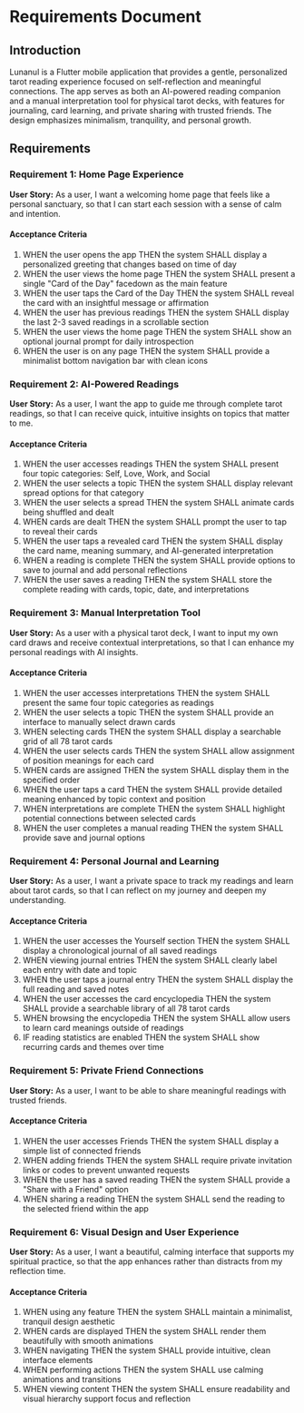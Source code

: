 # Requirements Document

## Introduction

Lunanul is a Flutter mobile application that provides a gentle, personalized tarot reading experience focused on self-reflection and meaningful connections. The app serves as both an AI-powered reading companion and a manual interpretation tool for physical tarot decks, with features for journaling, card learning, and private sharing with trusted friends. The design emphasizes minimalism, tranquility, and personal growth.

## Requirements

### Requirement 1: Home Page Experience

**User Story:** As a user, I want a welcoming home page that feels like a personal sanctuary, so that I can start each session with a sense of calm and intention.

#### Acceptance Criteria

1. WHEN the user opens the app THEN the system SHALL display a personalized greeting that changes based on time of day
2. WHEN the user views the home page THEN the system SHALL present a single "Card of the Day" facedown as the main feature
3. WHEN the user taps the Card of the Day THEN the system SHALL reveal the card with an insightful message or affirmation
4. WHEN the user has previous readings THEN the system SHALL display the last 2-3 saved readings in a scrollable section
5. WHEN the user views the home page THEN the system SHALL show an optional journal prompt for daily introspection
6. WHEN the user is on any page THEN the system SHALL provide a minimalist bottom navigation bar with clean icons

### Requirement 2: AI-Powered Readings

**User Story:** As a user, I want the app to guide me through complete tarot readings, so that I can receive quick, intuitive insights on topics that matter to me.

#### Acceptance Criteria

1. WHEN the user accesses readings THEN the system SHALL present four topic categories: Self, Love, Work, and Social
2. WHEN the user selects a topic THEN the system SHALL display relevant spread options for that category
3. WHEN the user selects a spread THEN the system SHALL animate cards being shuffled and dealt
4. WHEN cards are dealt THEN the system SHALL prompt the user to tap to reveal their cards
5. WHEN the user taps a revealed card THEN the system SHALL display the card name, meaning summary, and AI-generated interpretation
6. WHEN a reading is complete THEN the system SHALL provide options to save to journal and add personal reflections
7. WHEN the user saves a reading THEN the system SHALL store the complete reading with cards, topic, date, and interpretations

### Requirement 3: Manual Interpretation Tool

**User Story:** As a user with a physical tarot deck, I want to input my own card draws and receive contextual interpretations, so that I can enhance my personal readings with AI insights.

#### Acceptance Criteria

1. WHEN the user accesses interpretations THEN the system SHALL present the same four topic categories as readings
2. WHEN the user selects a topic THEN the system SHALL provide an interface to manually select drawn cards
3. WHEN selecting cards THEN the system SHALL display a searchable grid of all 78 tarot cards
4. WHEN the user selects cards THEN the system SHALL allow assignment of position meanings for each card
5. WHEN cards are assigned THEN the system SHALL display them in the specified order
6. WHEN the user taps a card THEN the system SHALL provide detailed meaning enhanced by topic context and position
7. WHEN interpretations are complete THEN the system SHALL highlight potential connections between selected cards
8. WHEN the user completes a manual reading THEN the system SHALL provide save and journal options

### Requirement 4: Personal Journal and Learning

**User Story:** As a user, I want a private space to track my readings and learn about tarot cards, so that I can reflect on my journey and deepen my understanding.

#### Acceptance Criteria

1. WHEN the user accesses the Yourself section THEN the system SHALL display a chronological journal of all saved readings
2. WHEN viewing journal entries THEN the system SHALL clearly label each entry with date and topic
3. WHEN the user taps a journal entry THEN the system SHALL display the full reading and saved notes
4. WHEN the user accesses the card encyclopedia THEN the system SHALL provide a searchable library of all 78 tarot cards
5. WHEN browsing the encyclopedia THEN the system SHALL allow users to learn card meanings outside of readings
6. IF reading statistics are enabled THEN the system SHALL show recurring cards and themes over time

### Requirement 5: Private Friend Connections

**User Story:** As a user, I want to be able to share meaningful readings with trusted friends.

#### Acceptance Criteria

1. WHEN the user accesses Friends THEN the system SHALL display a simple list of connected friends
2. WHEN adding friends THEN the system SHALL require private invitation links or codes to prevent unwanted requests
3. WHEN the user has a saved reading THEN the system SHALL provide a "Share with a Friend" option
4. WHEN sharing a reading THEN the system SHALL send the reading to the selected friend within the app

### Requirement 6: Visual Design and User Experience

**User Story:** As a user, I want a beautiful, calming interface that supports my spiritual practice, so that the app enhances rather than distracts from my reflection time.

#### Acceptance Criteria

1. WHEN using any feature THEN the system SHALL maintain a minimalist, tranquil design aesthetic
2. WHEN cards are displayed THEN the system SHALL render them beautifully with smooth animations
3. WHEN navigating THEN the system SHALL provide intuitive, clean interface elements
4. WHEN performing actions THEN the system SHALL use calming animations and transitions
5. WHEN viewing content THEN the system SHALL ensure readability and visual hierarchy support focus and reflection